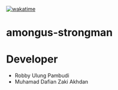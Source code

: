 [![wakatime](https://wakatime.com/badge/github/robbypambudi/amongus-strongman.svg)](https://wakatime.com/badge/github/robbypambudi/amongus-strongman)
# amongus-strongman


# Developer 
- Robby Ulung Pambudi
- Muhamad Dafian Zaki Akhdan 
